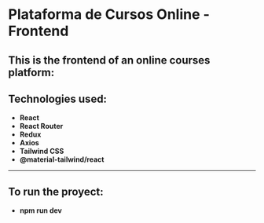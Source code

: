 # Plataforma de Cursos Online - Frontend

This is the frontend of an online courses platform: 
---

## Technologies used:

- **React**
- **React Router**
- **Redux** 
- **Axios**
- **Tailwind CSS**
- **@material-tailwind/react**

---

## To run the proyect:

-  **npm run dev**

  

